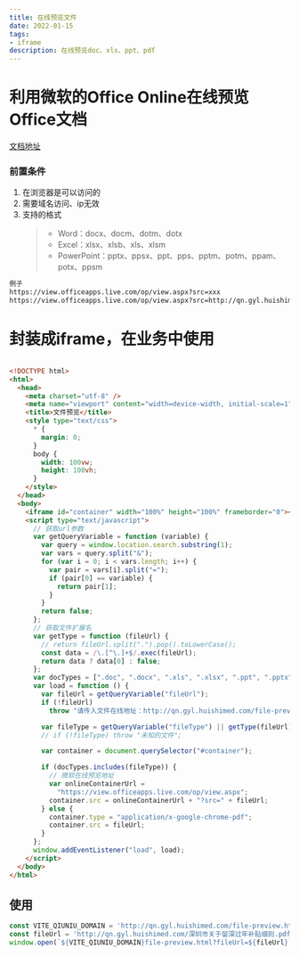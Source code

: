 ```yaml
---
title: 在线预览文件
date: 2022-01-15
tags:
- iframe
description: 在线预览doc、xls、ppt、pdf
---
```

# 利用微软的Office Online在线预览Office文档
[文档地址](https://www.microsoft.com/zh-cn/microsoft-365/free-office-online-for-the-web)

### 前置条件

1. 在浏览器是可以访问的
2. 需要域名访问、ip无效
3. 支持的格式
   > + Word：docx、docm、dotm、dotx
   > + Excel：xlsx、xlsb、xls、xlsm
   > + PowerPoint：pptx、ppsx、ppt、pps、pptm、potm、ppam、potx、ppsm

```html
例子
https://view.officeapps.live.com/op/view.aspx?src=xxx
https://view.officeapps.live.com/op/view.aspx?src=http://qn.gyl.huishimed.com/1646037841290/服务内容说明函.docx
```

<!-- # pdf可以直接用链接或iframe预览

```html
例子
<iframe id="container" scr="http://qn.gyl.huishimed.com/深圳市关于留深过年补贴细则.pdf" width="100%" height="100%" frameborder="0"></iframe>
``` -->

# 封装成iframe，在业务中使用
```html

<!DOCTYPE html>
<html>
  <head>
    <meta charset="utf-8" />
    <meta name="viewport" content="width=device-width, initial-scale=1" />
    <title>文件预览</title>
    <style type="text/css">
      * {
        margin: 0;
      }
      body {
        width: 100vw;
        height: 100vh;
      }
    </style>
  </head>
  <body>
    <iframe id="container" width="100%" height="100%" frameborder="0"></iframe>
    <script type="text/javascript">
      // 获取url参数
      var getQueryVariable = function (variable) {
        var query = window.location.search.substring(1);
        var vars = query.split("&");
        for (var i = 0; i < vars.length; i++) {
          var pair = vars[i].split("=");
          if (pair[0] == variable) {
            return pair[1];
          }
        }
        return false;
      };
      // 获取文件扩展名
      var getType = function (fileUrl) {
        // return fileUrl.split(".").pop().toLowerCase();
        const data = /\.[^\.]+$/.exec(fileUrl);
        return data ? data[0] : false;
      };
      var docTypes = [".doc", ".docx", ".xls", ".xlsx", ".ppt", ".pptx"];
      var load = function () {
        var fileUrl = getQueryVariable("fileUrl");
        if (!fileUrl)
          throw "请传入文件在线地址：http://qn.gyl.huishimed.com/file-preview.html?fileUrl=xxx";

        var fileType = getQueryVariable("fileType") || getType(fileUrl);
        // if (!fileType) throw "未知的文件";

        var container = document.querySelector("#container");

        if (docTypes.includes(fileType)) {
          // 微软在线预览地址
          var onlineContainerUrl =
            "https://view.officeapps.live.com/op/view.aspx";
          container.src = onlineContainerUrl + "?src=" + fileUrl;
        } else {
          container.type = "application/x-google-chrome-pdf";
          container.src = fileUrl;
        }
      };
      window.addEventListener("load", load);
    </script>
  </body>
</html>

```
## 使用
```js
const VITE_QIUNIU_DOMAIN = 'http://qn.gyl.huishimed.com/file-preview.html'
const fileUrl = 'http://qn.gyl.huishimed.com/深圳市关于留深过年补贴细则.pdf' | 'http://qn.gyl.huishimed.com/1646037841290/服务内容说明函.docx'
window.open(`${VITE_QIUNIU_DOMAIN}file-preview.html?fileUrl=${fileUrl}`)
```

<comment />

<style scoped>
@import '@/.vitepress/theme/reset-tailwind'
</style>